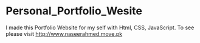 # Personal_Portfolio_Wesite
I made this Portfolio Website for my self with Html, CSS, JavaScript. To see please visit http://www.naseerahmed.move.pk
